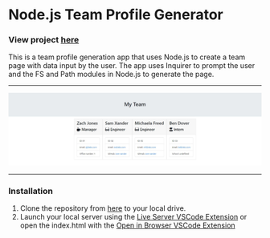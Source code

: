 # Node.js Team Profile Generator

### View project [here](https://sam-xander.github.io/node-team-generator/)

This is a team profile generation app that uses Node.js to create a team page with data input by the user. The app uses Inquirer to prompt the user and the FS and Path modules in Node.js to generate the page.

---

![](./src/node-team-generator-screenshot.jpg)

---

### Installation
 
 1. Clone the repository from [here](https://github.com/sam-xander/node-team-generator/) to your local drive.
 2. Launch your local server using the [Live Server VSCode Extension](https://marketplace.visualstudio.com/items?itemName=ritwickdey.LiveServer) or open the index.html with the [Open in Browser VSCode Extension](https://marketplace.visualstudio.com/items?itemName=techer.open-in-browser)
